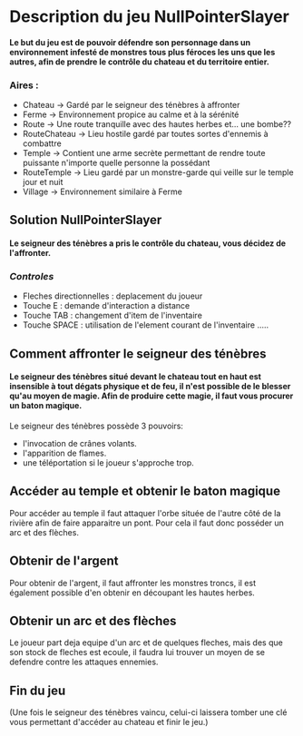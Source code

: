# Description du jeu NullPointerSlayer
#### Le but du jeu est de pouvoir défendre son personnage dans un environnement infesté de monstres tous plus féroces les uns que les autres, afin de prendre le contrôle du chateau et du territoire entier.

### Aires :
- Chateau -> Gardé par le seigneur des ténèbres à affronter
- Ferme -> Environnement propice au calme et à la sérénité
- Route -> Une route tranquille avec des hautes herbes et... une bombe??
- RouteChateau -> Lieu hostile gardé par toutes sortes d'ennemis à combattre
- Temple -> Contient une arme secrète permettant de rendre toute puissante n'importe quelle personne la possédant
- RouteTemple -> Lieu gardé par un monstre-garde qui veille sur le temple jour et nuit
- Village -> Environnement similaire à Ferme

## Solution NullPointerSlayer

#### Le seigneur des ténèbres a pris le contrôle du chateau, vous décidez de l'affronter.

### *Controles*
- Fleches directionnelles : deplacement du joueur
- Touche E : demande d'interaction a distance
- Touche TAB : changement d'item de l'inventaire
- Touche SPACE : utilisation de l'element courant de l'inventaire
.....

## Comment affronter le seigneur des ténèbres

#### Le seigneur des ténèbres situé devant le chateau tout en haut est insensible à tout dégats physique et de feu, il n'est possible de le blesser qu'au moyen de magie. Afin de produire cette magie, il faut vous procurer un baton magique.

Le seigneur des ténèbres possède 3 pouvoirs:
- l'invocation de crânes volants.
- l'apparition de flames.
- une téléportation si le joueur s'approche trop.

## Accéder au temple et obtenir le baton magique

Pour accéder au temple il faut attaquer l'orbe située de l'autre côté de la rivière afin de faire apparaitre un pont. Pour cela il faut donc posséder un arc et des flèches.

## Obtenir de l'argent

Pour obtenir de l'argent, il faut affronter les monstres troncs, il est également possible d'en obtenir en découpant les hautes herbes.

## Obtenir un arc et des flèches

Le joueur part deja equipe d'un arc et de quelques fleches, mais des que son stock de fleches est ecoule, il faudra lui trouver un
moyen de se defendre contre les attaques ennemies.

## Fin du jeu

(Une fois le seigneur des ténèbres vaincu, celui-ci laissera tomber une clé vous permettant d'accéder au chateau et finir le jeu.)
